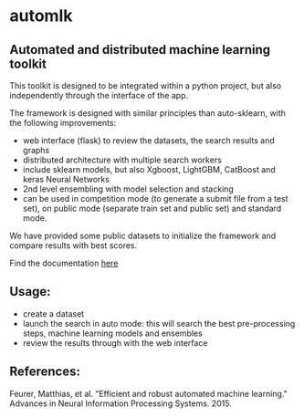 # automlk
Automated and distributed machine learning toolkit
--------------------------------------------------

This toolkit is designed to be integrated within a python project, but also independently through the interface of the app.

The framework is designed with similar principles than auto-sklearn, with the following improvements:
- web interface (flask) to review the datasets, the search results and graphs
- distributed architecture with multiple search workers
- include sklearn models, but also Xgboost, LightGBM, CatBoost and keras Neural Networks
- 2nd level ensembling with model selection and stacking
- can be used in competition mode (to generate a submit file from a test set), on public mode (separate train set and public set) and standard mode.

We have provided some public datasets to initialize the framework and compare results with best scores.

Find the documentation [here](http://automlk.readthedocs.io/en/latest/)

Usage:
-----
- create a dataset
- launch the search in auto mode: this will search the best pre-processing steps, machine learning models and ensembles
- review the results through with the web interface


References:
----------
Feurer, Matthias, et al. "Efficient and robust automated machine learning." Advances in Neural Information Processing Systems. 2015.
